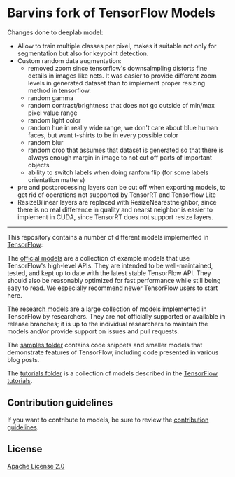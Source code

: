 # Barvins fork of TensorFlow Models

Changes done to deeplab model:
* Allow to train multiple classes per pixel, makes it suitable not only for segmentation but also for keypoint detection.
* Custom random data augmentation:
    * removed zoom since tensorflow's downsalmpling distorts fine details in images like nets. It was easier to provide different zoom levels in generated dataset than to implement proper resizing method in tensorflow.
    * random gamma
    * random contrast/brightness that does not go outside of min/max pixel value range
    * random light color
    * random hue in really wide range, we don't care about blue human faces, but want t-shirts to be in every possible color
    * random blur
    * random crop that assumes that dataset is generated so that there is always enough margin in image to not cut off parts of important objects
    * ability to switch labels when doing ranfom flip (for some labels orientation matters)
* pre and postprocessing layers can be cut off when exporting models, to get rid of operations not supported by TensorRT and Tensorflow Lite
* ResizeBilinear layers are replaced with ResizeNearestneighbor, since there is no real difference in quality and nearst neighbor is easier to implement in CUDA, since TensorRT does not support resize layers.






--------------------------------------------------------------

This repository contains a number of different models implemented in [TensorFlow](https://www.tensorflow.org):

The [official models](official) are a collection of example models that use TensorFlow's high-level APIs. They are intended to be well-maintained, tested, and kept up to date with the latest stable TensorFlow API. They should also be reasonably optimized for fast performance while still being easy to read. We especially recommend newer TensorFlow users to start here.

The [research models](https://github.com/tensorflow/models/tree/master/research) are a large collection of models implemented in TensorFlow by researchers. They are not officially supported or available in release branches; it is up to the individual researchers to maintain the models and/or provide support on issues and pull requests.

The [samples folder](samples) contains code snippets and smaller models that demonstrate features of TensorFlow, including code presented in various blog posts.

The [tutorials folder](tutorials) is a collection of models described in the [TensorFlow tutorials](https://www.tensorflow.org/tutorials/).

## Contribution guidelines

If you want to contribute to models, be sure to review the [contribution guidelines](CONTRIBUTING.md).

## License

[Apache License 2.0](LICENSE)
